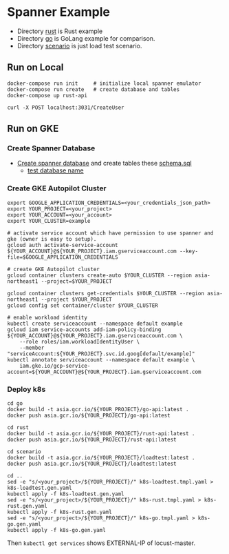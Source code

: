 # Spanner Example
* Directory [rust](./rust) is Rust example
* Directory [go](./go) is GoLang example for comparison.
* Directory [scenario](./scenario) is just load test scenario.

## Run on Local 
```
docker-compose run init     # initialize local spanner emulator
docker-compose run create   # create database and tables
docker-compose up rust-api
```

```
curl -X POST localhost:3031/CreateUser
```

## Run on GKE

### Create Spanner Database
* [Create spanner database](https://console.cloud.google.com/spanner) and create tables these [schema.sql](./ddl/schema.sql)
  - [test database name](https://github.com/yoshidan/google-cloud-rust-example/blob/main/spanner/k8s-rust.tmpl.yaml#L29 )

### Create GKE Autopilot Cluster
```
export GOOGLE_APPLICATION_CREDENTIALS=<your_credentials_json_path>
export YOUR_PROJECT=<your_project>
export YOUR_ACCOUNT=<your_account>
export YOUR_CLUSTER=example

# activate service account which have permission to use spanner and gke (owner is easy to setup).
gcloud auth activate-service-account ${YOUR_ACCOUNT}@${YOUR_PROJECT}.iam.gserviceaccount.com --key-file=$GOOGLE_APPLICATION_CREDENTIALS

# create GKE Autopilot cluster
gcloud container clusters create-auto $YOUR_CLUSTER --region asia-northeast1 --project=$YOUR_PROJECT

gcloud container clusters get-credentials $YOUR_CLUSTER --region asia-northeast1 --project $YOUR_PROJECT
gcloud config set container/cluster $YOUR_CLUSTER

# enable workload identity
kubectl create serviceaccount --namespace default example
gcloud iam service-accounts add-iam-policy-binding ${YOUR_ACCOUNT}@${YOUR_PROJECT}.iam.gserviceaccount.com \
    --role roles/iam.workloadIdentityUser \
    --member "serviceAccount:${YOUR_PROJECT}.svc.id.goog[default/example]"
kubectl annotate serviceaccount --namespace default example \
    iam.gke.io/gcp-service-account=${YOUR_ACCOUNT}@${YOUR_PROJECT}.iam.gserviceaccount.com 
``` 

### Deploy k8s
```
cd go
docker build -t asia.gcr.io/${YOUR_PROJECT}/go-api:latest .
docker push asia.gcr.io/${YOUR_PROJECT}/go-api:latest

cd rust
docker build -t asia.gcr.io/${YOUR_PROJECT}/rust-api:latest .
docker push asia.gcr.io/${YOUR_PROJECT}/rust-api:latest

cd scenario
docker build -t asia.gcr.io/${YOUR_PROJECT}/loadtest:latest .
docker push asia.gcr.io/${YOUR_PROJECT}/loadtest:latest

cd ..
sed -e "s/<your_project>/${YOUR_PROJECT}/" k8s-loadtest.tmpl.yaml > k8s-loadtest.gen.yaml
kubectl apply -f k8s-loadtest.gen.yaml
sed -e "s/<your_project>/${YOUR_PROJECT}/" k8s-rust.tmpl.yaml > k8s-rust.gen.yaml
kubectl apply -f k8s-rust.gen.yaml
sed -e "s/<your_project>/${YOUR_PROJECT}/" k8s-go.tmpl.yaml > k8s-go.gen.yaml
kubectl apply -f k8s-go.gen.yaml
```

Then `kubectl get services` shows EXTERNAL-IP of locust-master.